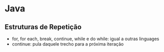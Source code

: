 # Java

## Estruturas de Repetição

- for, for each, break, continue, while e do while: igual a outras linguages
- continue: pula daquele trecho para a próxima iteração
